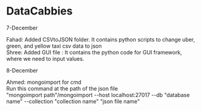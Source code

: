 # DataCabbies

7-December <br />

Fahad: Added CSVtoJSON folder. It contains python scripts to change uber, green, and yellow taxi csv data to json <br />
Shree: Added GUI file : It contains the python code for GUI framework, where we need to input values. <br />

8-December <br />

Ahmed: mongoimport for cmd <br />
Run this command at the path of the json file <br />
"mongoimport path"/mongoimport --host localhost:27017 --db "database name" --collection "collection name" "json file name"


